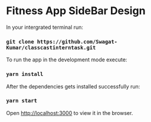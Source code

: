 # Fitness App SideBar Design

In your intergrated terminal run:

### `git clone https://github.com/Swagat-Kumar/classcastinterntask.git`

To run the app in the development mode execute:

### `yarn install`

After the dependencies gets installed successfully run:

### `yarn start`

Open [http://localhost:3000](http://localhost:3000) to view it in the browser.
